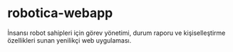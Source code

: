 # robotica-webapp
İnsansı robot sahipleri için görev yönetimi, durum raporu ve kişiselleştirme özellikleri sunan yenilikçi web uygulaması.
